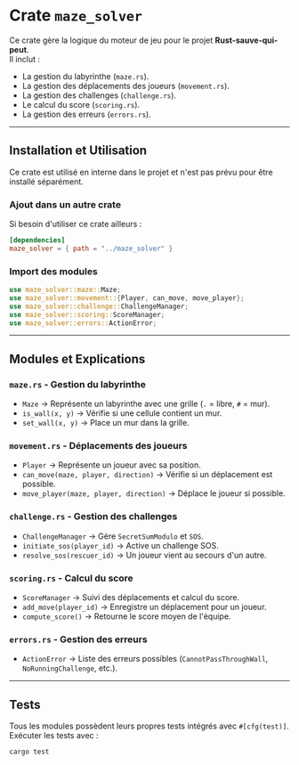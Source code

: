 # Crate `maze_solver`

Ce crate gère la logique du moteur de jeu pour le projet **Rust-sauve-qui-peut**.  
Il inclut :
- La gestion du labyrinthe (`maze.rs`).
- La gestion des déplacements des joueurs (`movement.rs`).
- La gestion des challenges (`challenge.rs`).
- Le calcul du score (`scoring.rs`).
- La gestion des erreurs (`errors.rs`).

---

## **Installation et Utilisation**
Ce crate est utilisé en interne dans le projet et n'est pas prévu pour être installé séparément.

### **Ajout dans un autre crate**
Si besoin d'utiliser ce crate ailleurs :
```toml
[dependencies]
maze_solver = { path = "../maze_solver" }
```

### **Import des modules**
```rust
use maze_solver::maze::Maze;
use maze_solver::movement::{Player, can_move, move_player};
use maze_solver::challenge::ChallengeManager;
use maze_solver::scoring::ScoreManager;
use maze_solver::errors::ActionError;
```

---

## **Modules et Explications**
### `maze.rs` - Gestion du labyrinthe
- `Maze` → Représente un labyrinthe avec une grille (`.` = libre, `#` = mur).
- `is_wall(x, y)` → Vérifie si une cellule contient un mur.
- `set_wall(x, y)` → Place un mur dans la grille.

### `movement.rs` - Déplacements des joueurs
- `Player` → Représente un joueur avec sa position.
- `can_move(maze, player, direction)` → Vérifie si un déplacement est possible.
- `move_player(maze, player, direction)` → Déplace le joueur si possible.

### `challenge.rs` - Gestion des challenges
- `ChallengeManager` → Gère `SecretSumModulo` et `SOS`.
- `initiate_sos(player_id)` → Active un challenge SOS.
- `resolve_sos(rescuer_id)` → Un joueur vient au secours d'un autre.

### `scoring.rs` - Calcul du score
- `ScoreManager` → Suivi des déplacements et calcul du score.
- `add_move(player_id)` → Enregistre un déplacement pour un joueur.
- `compute_score()` → Retourne le score moyen de l'équipe.

### `errors.rs` - Gestion des erreurs
- `ActionError` → Liste des erreurs possibles (`CannotPassThroughWall`, `NoRunningChallenge`, etc.).

---

## **Tests**
Tous les modules possèdent leurs propres tests intégrés avec `#[cfg(test)]`.  
Exécuter les tests avec :
```sh
cargo test
```
